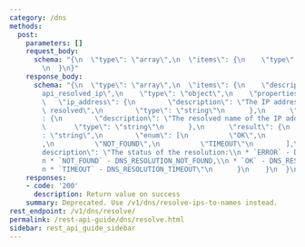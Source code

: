 ```yaml
---
category: /dns
methods:
  post:
    parameters: []
    request_body:
      schema: "{\n  \"type\": \"array\",\n  \"items\": {\n    \"type\": \"string\"\
        \n  }\n}"
    response_body:
      schema: "{\n  \"type\": \"array\",\n  \"items\": {\n    \"description\": \"\
        api_resolved_ip\",\n    \"type\": \"object\",\n    \"properties\": {\n   \
        \   \"ip_address\": {\n        \"description\": \"The IP address which was\
        \ resolved\",\n        \"type\": \"string\"\n      },\n      \"hostname\"\
        : {\n        \"description\": \"The resolved name of the IP address\",\n \
        \       \"type\": \"string\"\n      },\n      \"result\": {\n        \"type\"\
        : \"string\",\n        \"enum\": [\n          \"OK\",\n          \"ERROR\"\
        ,\n          \"NOT_FOUND\",\n          \"TIMEOUT\"\n        ],\n        \"\
        description\": \"The status of the resolution:\\n * `ERROR` - DNS_RESOLUTION_ERROR,\\\
        n * `NOT_FOUND` - DNS_RESOLUTION_NOT_FOUND,\\n * `OK` - DNS_RESOLUTION_OK,\\\
        n * `TIMEOUT` - DNS_RESOLUTION_TIMEOUT\"\n      }\n    }\n  }\n}"
    responses:
    - code: '200'
      description: Return value on success
    summary: Deprecated. Use /v1/dns/resolve-ips-to-names instead.
rest_endpoint: /v1/dns/resolve/
permalink: /rest-api-guide/dns/resolve.html
sidebar: rest_api_guide_sidebar
---
```

